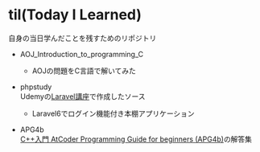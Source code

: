 # til(Today I Learned)
自身の当日学んだことを残すためのリポジトリ

* AOJ_Introduction_to_programming_C  
  
  * AOJの問題をC言語で解いてみた

* phpstudy  
Udemyの[Laravel講座](https://www.udemy.com/course/php7study/)で作成したソース
  * Laravel6でログイン機能付き本棚アプリケーション
  
* APG4b  
[C++入門 AtCoder Programming Guide for beginners (APG4b)](https://atcoder.jp/contests/APG4b)の解答集
